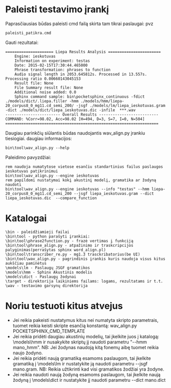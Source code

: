 # Paleisti testavimo įrankį 

Paprasčiausias būdas paleisti cmd failą skirta tam tikrai paslaugai: pvz 

    paleisti_patikra.cmd

Gauti rezultatai:
    
	===================== Liepa Results Analysis =======================
        Engine: ieskotuvas
        Information on experiment: testas
        Date: 2015-02-15T17:30:44.465000
        Phrase transformation: phrases to function
        Audio signal length in 2053.645812s. Processed in 13.557s. Processing ratio 0.00660143045153
        Result file: None
        File Summary result file: None
        Additional noise added: 0.0
        Sphinx command sample: bin\pocketsphinx_continuous -fdict ./models/dict/.liepa.filler -hmm ./models/hmm/liepa-20_corpus8_0_mg11.cd_semi_200/ -jsgf ./models/lm/liepa_ieskotuvas.gram -dict ./models/dict/liepa_ieskotuvas.dic -infile  ***.wav
    ------------------------ Overall Results --------------------------
    COMMAND: %Corr=98.02, Acc=98.02 [H=494, D=3, S=7, I=0, N=504]
    ===================================================================


Daugiau parinkčių siūlantis būdas naudojantis wav_align.py įrankiu tiesiogiai. daugiau informacijos: 

    bin\tool\wav_align.py --help


Paleidimo pavyzdžiai:

    rem naudoja numatytose vietose esančiu standartinius failus paslaugos ieskotuvas patikrinimui
    bin\tool\wav_align.py --engine ieskotuvas
    rem papildomi nustatymai kokį akustinį modelį, gramatika ar žodyną naudoti
    bin\tool\wav_align.py --engine ieskotuvas --info "testas" --hmm liepa-20_corpus8_0_mg11.cd_semi_200 --jsgf liepa_ieskotuvas.gram --dict liepa_ieskotuvas.dic  --compare_function


# Katalogai  

	\bin - paleidžiamieji failai
	\bin\tool - python parašyti įrankiai: 
	\bin\tool\phrase2function.py - frazė vertimas į funkciją
	\bin\tool\phrase_align.py - atpažinimo ir traskcripcijos palyginimas(perrašytas sphinx word_align.pl)
	\bin\tool\transcriber_re.py - mg1.3 trasckribatorius(be UI)
	\bin\tool\wav_align.py - pagrindinis įrankis kuris naudoja visus kitus aukščiau paminėtus
	\models\lm - Paslaugų JSGF gramatikos
	\models\hmm - Sphinx Akustinis modelis
	\models\dict - Paslaugų žodynai
	\target - direktorija laikiniems failams: logams, rezultatams ir t.t.
	\wav - testavimo garsynų direktorija

# Noriu testuoti kitus atvejus 

 * Jei reikia pakeisti nustatymus kitus nei numatyta skripto parametrais, tuomet reikia keisti skripte esančią konstantą: wav_align.py POCKETSPHINX_CMD_TEMPLATE
 * Jei reikia pridėti daugiau akustinių modelių, tai įkelkite juos į katalogą: \models\hmm ir nusakykite skriptų jį naudoti parametru "--hmm mano_hmm". NB: Jei žodynas naudoją kitą fonemų aibę tuomet reikia naujo žodyno.
 * Jei reikia pridėti naują gramatiką esamoms paslaugom, tai įkelkite gramatiką į \models\lm ir nustatykite ją naudoti parametru --jsgf mano.gram. NB: Reikia užtikrinti kad visi gramatikos žodžiai yra žodyne.
 * Jei reikia naudoti naują žodyną esamoms paslaugom, tai įkelkite naują žodyną į \models\dict ir nustatykite jį naudoti parametru --dict mano.dict

